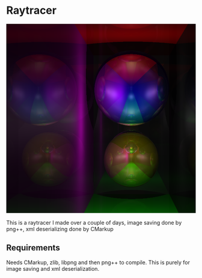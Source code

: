# Raytracer

![Example image of raytraced sphere](https://github.com/OkeWoke/Raytracer/blob/master/example_raytrace.png)

This is a raytracer I made over a couple of days, image saving done by png++, xml deserializing done by CMarkup

## Requirements
Needs CMarkup, zlib, libpng and then png++ to compile.
This is purely for image saving and xml deserialization.
